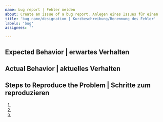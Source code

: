 ```yaml
---
name: bug report | Fehler melden
about: Create an issue of a bug report. Anlegen eines Issues für einen neuen Fehler(bug).
title: 'bug name/designation | Kurzbeschreibung/Benennung des Fehler'
labels: 'bug'
assignees: ''

---
```


## Expected Behavior | erwartes Verhalten


## Actual Behavior | aktuelles Verhalten


## Steps to Reproduce the Problem | Schritte zum reproduzieren

  1.
  2.
  3.
